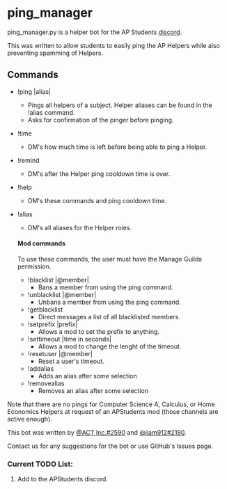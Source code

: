# ping_manager

ping_manager.py is a helper bot for the AP Students [discord](https://discord.gg/apstudents).

This was written to allow students to easily ping the AP Helpers while also preventing spamming of Helpers.

## Commands

* !ping |alias|
    * Pings all helpers of a subject. Helper aliases can be found in the !alias command.
    * Asks for confirmation of the pinger before pinging.
* !time
    * DM's how much time is left before being able to ping a Helper.
* !remind
    * DM's after the Helper ping cooldown time is over.
* !help
    * DM's these commands and ping cooldown time.
* !alias
    * DM's all aliases for the Helper roles.

    #### Mod commands
    To use these commands, the user must have the Manage Guilds permission.
    * !blacklist |@member|
        * Bans a member from using the ping command.
    * !unblacklist |@member|
        * Unbans a member from using the ping command.
    * !getblacklist
        * Direct messages a list of all blacklisted members.
    * !setprefix |prefix|
        * Allows a mod to set the prefix to anything.
    * !settimeout |time in seconds|
        * Allows a mod to change the lenght of the timeout.
    * !resetuser |@member|
        * Reset a user's timeout.
    * !addalias
        * Adds an alias after some selection
    * !removealias
        * Removes an alias after some selection
        
Note that there are no pings for Computer Science A, Calculus, or Home Economics Helpers at request of an APStudents mod (those channels are active enough).
    
This bot was written by [@ACT Inc.#2590](https://github.com/ikhaliq15) and [@jjam912#2180](https://github.com/jjam912).

Contact us for any suggestions for the bot or use GitHub's Issues page.

### Current TODO List:
1. Add to the APStudents discord.
